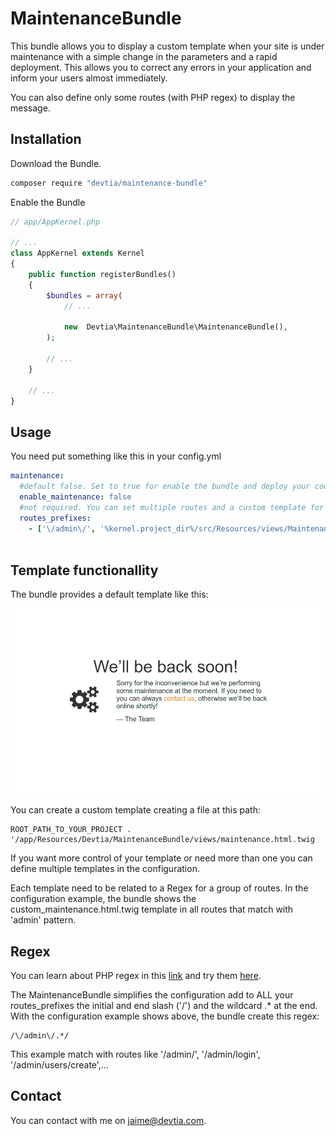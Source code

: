 # MaintenanceBundle

This bundle allows you to display a custom template when your site is under maintenance with a simple change in the parameters
and a rapid deployment. This allows you to correct any errors in your application and inform your users almost immediately.

You can also define only some routes (with PHP regex) to display the message.

## Installation

Download the Bundle.

```bash 
composer require "devtia/maintenance-bundle"
```

Enable the Bundle

```php
// app/AppKernel.php

// ...
class AppKernel extends Kernel
{
    public function registerBundles()
    {
        $bundles = array(
            // ...

            new  Devtia\MaintenanceBundle\MaintenanceBundle(),
        );

        // ...
    }

    // ...
}
```

## Usage

You need put something like this in your config.yml

```yml
maintenance:
  #default false. Set to true for enable the bundle and deploy your code
  enable_maintenance: false 
  #not required. You can set multiple routes and a custom template for each one. The routes must be compatible with PHP regex but without initial and end slash ('/')
  routes_prefixes:
    - ['\/admin\/', '%kernel.project_dir%/src/Resources/views/Maintenance/custom_maintenance.html.twig'] #if you left second parameter empty, the bundle use the default template
            
```

## Template functionallity

The bundle provides a default template like this:

![screenshot](https://raw.githubusercontent.com/devtia/MaintenanceBundle/master/src/Resources/doc/default-template.jpg)

You can create a custom template creating a file at this path:

```
ROOT_PATH_TO_YOUR_PROJECT . '/app/Resources/Devtia/MaintenanceBundle/views/maintenance.html.twig
```

If you want more control of your template or need more than one you can define multiple templates in the configuration.

Each template need to be related to a Regex for a group of routes. In the configuration example, the bundle shows
the custom_maintenance.html.twig template in all routes that match with 'admin' pattern.

## Regex

You can learn about PHP regex in this [link](https://www.php.net/manual/es/reference.pcre.pattern.syntax.php) and try them [here](https://regex101.com/).

The MaintenanceBundle simplifies the configuration add to ALL your routes_prefixes the initial and end slash ('/') and the wildcard .* at the end. With the configuration example shows above, the bundle create this regex:

```
/\/admin\/.*/
```

This example match with routes like '/admin/', '/admin/login', '/admin/users/create',...

## Contact

You can contact with me on [jaime@devtia.com](jaime@devtia.com).
